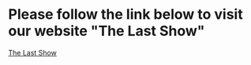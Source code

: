 # Please follow the link below to visit our website "The Last Show"

[The Last Show](https://main--thelastshow.netlify.app/)
